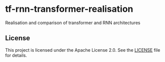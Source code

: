 # tf-rnn-transformer-realisation
Realisation and comparison of transformer and RNN architectures

## License
This project is licensed under the Apache License 2.0. See the [LICENSE](./LICENSE) file for details.
